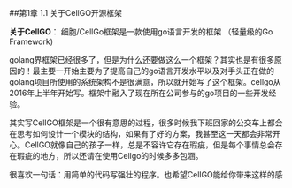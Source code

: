 
##第1章 1.1 关于CellGO开源框架

**关于CellGO**：
细胞/CellGo框架是一款使用go语言开发的框架 （轻量级的Go Framework) 

golang界框架已经很多了，但是为什么还要做这么一个框架？其实也是有很多原因的！最主要一开始主要为了提高自己的go语言开发水平以及对手头正在做的golang项目所使用的系统架构不是很满意，所以就开始写了这个框架。cellgo从2016年上半年开始写。框架中融入了现在所在公司参与的go项目的一些开发经验。
    
其实写CellGO框架是一个很有意思的过程，很多时候我下班回家的公交车上都会在思考如何设计一个模块的结构，如果有了好的方案，我甚至这一天都会非常开心。CellGO就像自己的孩子一样，总是不容许它存在瑕疵，但是每个事情总会存在瑕疵的地方，所以还请在使用Cellgo的时候多多包涵。

很喜欢一句话：用简单的代码写强壮的程序。也希望CellGO能给你带来这样的感
